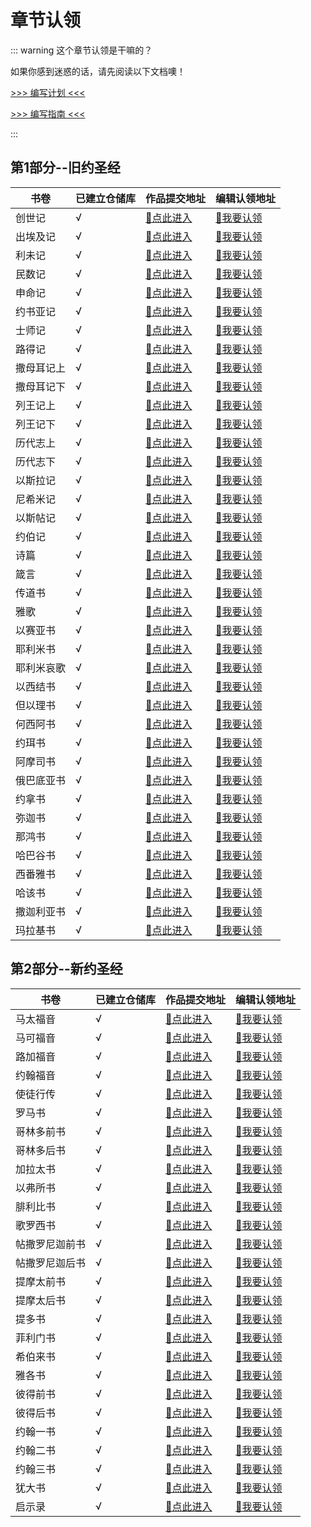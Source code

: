 
# 章节认领

::: warning 这个章节认领是干嘛的？

如果你感到迷惑的话，请先阅读以下文档噢！

  [>>> 编写计划 <<<](/plan/) 

  [>>> 编写指南 <<<](/plan/guide.md) 

:::

## 第1部分--旧约圣经


| 书卷    | 已建立仓储库 | 作品提交地址                                                                                       | 编辑认领地址                                                                         |
|-------|--------|----------------------------------------------------------------------------------------------|--------------------------------------------------------------------------------|
| 创世记   | √      | [📁点此进入](https://github.com/wangxinleo/knowledge-framework-for-bible/tree/master/旧约圣经/创世记)   | [🙋我要认领](https://github.com/wangxinleo/knowledge-framework-for-bible/issues/2) |
| 出埃及记  | √      | [📁点此进入](https://github.com/wangxinleo/knowledge-framework-for-bible/tree/master/旧约圣经/出埃及记)  | [🙋我要认领](https://github.com/wangxinleo/knowledge-framework-for-bible/issues/3) |
| 利未记   | √      | [📁点此进入](https://github.com/wangxinleo/knowledge-framework-for-bible/tree/master/旧约圣经/利未记)   | [🙋我要认领](https://github.com/wangxinleo/knowledge-framework-for-bible/issues/4) |
| 民数记   | √      | [📁点此进入](https://github.com/wangxinleo/knowledge-framework-for-bible/tree/master/旧约圣经/民数记)   | [🙋我要认领](https://github.com/wangxinleo/knowledge-framework-for-bible/issues/5) |
| 申命记   | √      | [📁点此进入](https://github.com/wangxinleo/knowledge-framework-for-bible/tree/master/旧约圣经/申命记)   | [🙋我要认领](https://github.com/wangxinleo/knowledge-framework-for-bible/issues/6) |
| 约书亚记  | √      | [📁点此进入](https://github.com/wangxinleo/knowledge-framework-for-bible/tree/master/旧约圣经/约书亚记)  | [🙋我要认领]()                                                                     |
| 士师记   | √      | [📁点此进入](https://github.com/wangxinleo/knowledge-framework-for-bible/tree/master/旧约圣经/士师记)   | [🙋我要认领]()                                                                     |
| 路得记   | √      | [📁点此进入](https://github.com/wangxinleo/knowledge-framework-for-bible/tree/master/旧约圣经/路得记)   | [🙋我要认领]()                                                                     |
| 撒母耳记上 | √      | [📁点此进入](https://github.com/wangxinleo/knowledge-framework-for-bible/tree/master/旧约圣经/撒母耳记上) | [🙋我要认领]()                                                                     |
| 撒母耳记下 | √      | [📁点此进入](https://github.com/wangxinleo/knowledge-framework-for-bible/tree/master/旧约圣经/撒母耳记下) | [🙋我要认领]()                                                                     |
| 列王记上  | √      | [📁点此进入](https://github.com/wangxinleo/knowledge-framework-for-bible/tree/master/旧约圣经/列王记上)  | [🙋我要认领]()                                                                     |
| 列王记下  | √      | [📁点此进入](https://github.com/wangxinleo/knowledge-framework-for-bible/tree/master/旧约圣经/列王记下)  | [🙋我要认领]()                                                                     |
| 历代志上  | √      | [📁点此进入](https://github.com/wangxinleo/knowledge-framework-for-bible/tree/master/旧约圣经/历代志上)  | [🙋我要认领]()                                                                     |
| 历代志下  | √      | [📁点此进入](https://github.com/wangxinleo/knowledge-framework-for-bible/tree/master/旧约圣经/历代志下)  | [🙋我要认领]()                                                                     |
| 以斯拉记  | √      | [📁点此进入](https://github.com/wangxinleo/knowledge-framework-for-bible/tree/master/旧约圣经/以斯拉记)  | [🙋我要认领]()                                                                     |
| 尼希米记  | √      | [📁点此进入](https://github.com/wangxinleo/knowledge-framework-for-bible/tree/master/旧约圣经/尼希米记)  | [🙋我要认领]()                                                                     |
| 以斯帖记  | √      | [📁点此进入](https://github.com/wangxinleo/knowledge-framework-for-bible/tree/master/旧约圣经/以斯帖记)  | [🙋我要认领]()                                                                     |
| 约伯记   | √      | [📁点此进入](https://github.com/wangxinleo/knowledge-framework-for-bible/tree/master/旧约圣经/约伯记)   | [🙋我要认领]()                                                                     |
| 诗篇    | √      | [📁点此进入](https://github.com/wangxinleo/knowledge-framework-for-bible/tree/master/旧约圣经/诗篇)    | [🙋我要认领]()                                                                     |
| 箴言    | √      | [📁点此进入](https://github.com/wangxinleo/knowledge-framework-for-bible/tree/master/旧约圣经/箴言)    | [🙋我要认领]()                                                                     |
| 传道书   | √      | [📁点此进入](https://github.com/wangxinleo/knowledge-framework-for-bible/tree/master/旧约圣经/传道书)   | [🙋我要认领]()                                                                     |
| 雅歌    | √      | [📁点此进入](https://github.com/wangxinleo/knowledge-framework-for-bible/tree/master/旧约圣经/雅歌)    | [🙋我要认领]()                                                                     |
| 以赛亚书  | √      | [📁点此进入](https://github.com/wangxinleo/knowledge-framework-for-bible/tree/master/旧约圣经/以赛亚书)  | [🙋我要认领]()                                                                     |
| 耶利米书  | √      | [📁点此进入](https://github.com/wangxinleo/knowledge-framework-for-bible/tree/master/旧约圣经/耶利米书)  | [🙋我要认领]()                                                                     |
| 耶利米哀歌 | √      | [📁点此进入](https://github.com/wangxinleo/knowledge-framework-for-bible/tree/master/旧约圣经/耶利米哀歌) | [🙋我要认领]()                                                                     |
| 以西结书  | √      | [📁点此进入](https://github.com/wangxinleo/knowledge-framework-for-bible/tree/master/旧约圣经/以西结书)  | [🙋我要认领]()                                                                     |
| 但以理书  | √      | [📁点此进入](https://github.com/wangxinleo/knowledge-framework-for-bible/tree/master/旧约圣经/但以理书)  | [🙋我要认领]()                                                                     |
| 何西阿书  | √      | [📁点此进入](https://github.com/wangxinleo/knowledge-framework-for-bible/tree/master/旧约圣经/何西阿书)  | [🙋我要认领]()                                                                     |
| 约珥书   | √      | [📁点此进入](https://github.com/wangxinleo/knowledge-framework-for-bible/tree/master/旧约圣经/约珥书)   | [🙋我要认领]()                                                                     |
| 阿摩司书  | √      | [📁点此进入](https://github.com/wangxinleo/knowledge-framework-for-bible/tree/master/旧约圣经/阿摩司书)  | [🙋我要认领]()                                                                     |
| 俄巴底亚书 | √      | [📁点此进入](https://github.com/wangxinleo/knowledge-framework-for-bible/tree/master/旧约圣经/俄巴底亚书) | [🙋我要认领]()                                                                     |
| 约拿书   | √      | [📁点此进入](https://github.com/wangxinleo/knowledge-framework-for-bible/tree/master/旧约圣经/约拿书)   | [🙋我要认领]()                                                                     |
| 弥迦书   | √      | [📁点此进入](https://github.com/wangxinleo/knowledge-framework-for-bible/tree/master/旧约圣经/弥迦书)   | [🙋我要认领]()                                                                     |
| 那鸿书   | √      | [📁点此进入](https://github.com/wangxinleo/knowledge-framework-for-bible/tree/master/旧约圣经/那鸿书)   | [🙋我要认领]()                                                                     |
| 哈巴谷书  | √      | [📁点此进入](https://github.com/wangxinleo/knowledge-framework-for-bible/tree/master/旧约圣经/哈巴谷书)  | [🙋我要认领]()                                                                     |
| 西番雅书  | √      | [📁点此进入](https://github.com/wangxinleo/knowledge-framework-for-bible/tree/master/旧约圣经/西番雅书)  | [🙋我要认领]()                                                                     |
| 哈该书   | √      | [📁点此进入](https://github.com/wangxinleo/knowledge-framework-for-bible/tree/master/旧约圣经/哈该书)   | [🙋我要认领]()                                                                     |
| 撒迦利亚书 | √      | [📁点此进入](https://github.com/wangxinleo/knowledge-framework-for-bible/tree/master/旧约圣经/撒迦利亚书) | [🙋我要认领]()                                                                     |
| 玛拉基书  | √      | [📁点此进入](https://github.com/wangxinleo/knowledge-framework-for-bible/tree/master/旧约圣经/玛拉基书)  | [🙋我要认领]()                                                                     |



## 第2部分--新约圣经
| 书卷           | 已建立仓储库 | 作品提交地址                                                 | 编辑认领地址  |
| -------------- | ------------ | ------------------------------------------------------------ | ------------- |
| 马太福音       | √            | [📁点此进入](https://github.com/wangxinleo/knowledge-framework-for-bible/tree/master/旧约圣经/马太福音) | [🙋我要认领]() |
| 马可福音       | √            | [📁点此进入](https://github.com/wangxinleo/knowledge-framework-for-bible/tree/master/旧约圣经/马可福音) | [🙋我要认领]() |
| 路加福音       | √            | [📁点此进入](https://github.com/wangxinleo/knowledge-framework-for-bible/tree/master/旧约圣经/路加福音) | [🙋我要认领]() |
| 约翰福音       | √            | [📁点此进入](https://github.com/wangxinleo/knowledge-framework-for-bible/tree/master/旧约圣经/约翰福音) | [🙋我要认领]() |
| 使徒行传       | √            | [📁点此进入](https://github.com/wangxinleo/knowledge-framework-for-bible/tree/master/旧约圣经/使徒行传) | [🙋我要认领]() |
| 罗马书         | √            | [📁点此进入](https://github.com/wangxinleo/knowledge-framework-for-bible/tree/master/旧约圣经/罗马书) | [🙋我要认领]() |
| 哥林多前书     | √            | [📁点此进入](https://github.com/wangxinleo/knowledge-framework-for-bible/tree/master/旧约圣经/哥林多前书) | [🙋我要认领]() |
| 哥林多后书     | √            | [📁点此进入](https://github.com/wangxinleo/knowledge-framework-for-bible/tree/master/旧约圣经/哥林多后书) | [🙋我要认领]() |
| 加拉太书       | √            | [📁点此进入](https://github.com/wangxinleo/knowledge-framework-for-bible/tree/master/旧约圣经/加拉太书) | [🙋我要认领]() |
| 以弗所书       | √            | [📁点此进入](https://github.com/wangxinleo/knowledge-framework-for-bible/tree/master/旧约圣经/以弗所书) | [🙋我要认领]() |
| 腓利比书       | √            | [📁点此进入](https://github.com/wangxinleo/knowledge-framework-for-bible/tree/master/旧约圣经/腓利比书) | [🙋我要认领]() |
| 歌罗西书       | √            | [📁点此进入](https://github.com/wangxinleo/knowledge-framework-for-bible/tree/master/旧约圣经/歌罗西书) | [🙋我要认领]() |
| 帖撒罗尼迦前书 | √            | [📁点此进入](https://github.com/wangxinleo/knowledge-framework-for-bible/tree/master/旧约圣经/帖撒罗尼迦前书) | [🙋我要认领]() |
| 帖撒罗尼迦后书 | √            | [📁点此进入](https://github.com/wangxinleo/knowledge-framework-for-bible/tree/master/旧约圣经/帖撒罗尼迦后书) | [🙋我要认领]() |
| 提摩太前书     | √            | [📁点此进入](https://github.com/wangxinleo/knowledge-framework-for-bible/tree/master/旧约圣经/提摩太前书) | [🙋我要认领]() |
| 提摩太后书     | √            | [📁点此进入](https://github.com/wangxinleo/knowledge-framework-for-bible/tree/master/旧约圣经/提摩太后书) | [🙋我要认领]() |
| 提多书         | √            | [📁点此进入](https://github.com/wangxinleo/knowledge-framework-for-bible/tree/master/旧约圣经/提多书) | [🙋我要认领]() |
| 菲利门书       | √            | [📁点此进入](https://github.com/wangxinleo/knowledge-framework-for-bible/tree/master/旧约圣经/菲利门书) | [🙋我要认领]() |
| 希伯来书       | √            | [📁点此进入](https://github.com/wangxinleo/knowledge-framework-for-bible/tree/master/旧约圣经/希伯来书) | [🙋我要认领]() |
| 雅各书         | √            | [📁点此进入](https://github.com/wangxinleo/knowledge-framework-for-bible/tree/master/旧约圣经/雅各书) | [🙋我要认领]() |
| 彼得前书       | √            | [📁点此进入](https://github.com/wangxinleo/knowledge-framework-for-bible/tree/master/旧约圣经/彼得前书) | [🙋我要认领]() |
| 彼得后书       | √            | [📁点此进入](https://github.com/wangxinleo/knowledge-framework-for-bible/tree/master/旧约圣经/彼得后书) | [🙋我要认领]() |
| 约翰一书       | √            | [📁点此进入](https://github.com/wangxinleo/knowledge-framework-for-bible/tree/master/旧约圣经/约翰一书) | [🙋我要认领]() |
| 约翰二书       | √            | [📁点此进入](https://github.com/wangxinleo/knowledge-framework-for-bible/tree/master/旧约圣经/约翰二书) | [🙋我要认领]() |
| 约翰三书       | √            | [📁点此进入](https://github.com/wangxinleo/knowledge-framework-for-bible/tree/master/旧约圣经/约翰三书) | [🙋我要认领]() |
| 犹大书         | √            | [📁点此进入](https://github.com/wangxinleo/knowledge-framework-for-bible/tree/master/旧约圣经/犹大书) | [🙋我要认领]() |
| 启示录         | √            | [📁点此进入](https://github.com/wangxinleo/knowledge-framework-for-bible/tree/master/旧约圣经/启示录) | [🙋我要认领]() |

